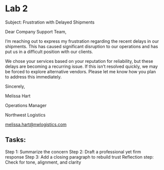 # Lab 2

Subject: Frustration with Delayed Shipments

Dear Company Support Team,

I’m reaching out to express my frustration regarding the recent delays in our shipments. This has caused significant disruption to our operations and has put us in a difficult position with our clients.

We chose your services based on your reputation for reliability, but these delays are becoming a recurring issue. If this isn’t resolved quickly, we may be forced to explore alternative vendors.
Please let me know how you plan to address this immediately.

Sincerely,

Melissa Hart 

Operations Manager 

Northwest Logistics 

melissa.hart@nwlogistics.com 


## Tasks:

Step 1: Summarize the concern
Step 2: Draft a professional yet firm response
Step 3: Add a closing paragraph to rebuild trust
Reflection step: Check for tone, alignment, and clarity
